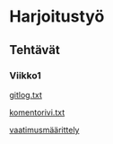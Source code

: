 # Harjoitustyö

## Tehtävät

### Viikko1

[gitlog.txt](https://github.com/kodtld/ot-harjoitustyo/blob/master/laskarit/viikko1/gitlog.txt)

[komentorivi.txt](https://github.com/kodtld/ot-harjoitustyo/blob/master/laskarit/viikko1/komentorivi.txt)

[vaatimusmäärittely](https://github.com/kodtld/ot-harjoitustyo/blob/master/dokumentaatio/vaatimusmaarittely.md)


